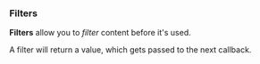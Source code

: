 ### Filters

**Filters** allow you to _filter_ content before it's used.

A filter will return a value, which gets passed to the next callback. <!-- .element: class="fragment" -->
